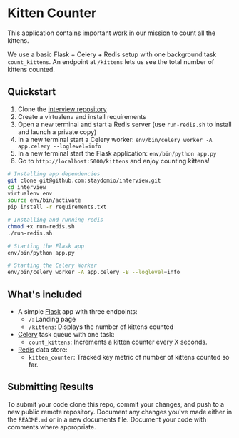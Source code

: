 # Kitten Counter
This application contains important work in our mission to count all the kittens.

We use a basic Flask + Celery + Redis setup with one background task `count_kittens`.
An endpoint at `/kittens` lets us see the total number of kittens counted.


## Quickstart
1. Clone the [interview repository](https://github.com/staydomio/interview)
2. Create a virtualenv and install requirements
3. Open a new terminal and start a Redis server (use `run-redis.sh` to install and launch a private copy)
4. In a new terminal start a Celery worker: `env/bin/celery worker -A app.celery --loglevel=info`
5. In a new terminal start the Flask application: `env/bin/python app.py`
6. Go to `http://localhost:5000/kittens` and enjoy counting kittens!

```bash
# Installing app dependencies
git clone git@github.com:staydomio/interview.git
cd interview
virtualenv env
source env/bin/activate
pip install -r requirements.txt
```
```bash
# Installing and running redis
chmod +x run-redis.sh
./run-redis.sh
```
```bash
# Starting the Flask app
env/bin/python app.py
```
```bash
# Starting the Celery Worker
env/bin/celery worker -A app.celery -B --loglevel=info
```

## What's included
* A simple [Flask](http://flask.pocoo.org/) app with three endpoints:
  * `/`: Landing page
  * `/kittens`: Displays the number of kittens counted
* [Celery](http://docs.celeryproject.org/en/latest/getting-started/introduction.html) task queue with one task:
  * `count_kittens`: Increments a kitten counter every X seconds.
* [Redis](https://redis.io/) data store:
  * `kitten_counter`: Tracked key metric of number of kittens counted so far.



## Submitting Results
To submit your code clone this repo, commit your changes, and push to a new public remote repository.
Document any changes you've made either in the `README.md` or in a new documents file.
Document your code with comments where appropriate.
